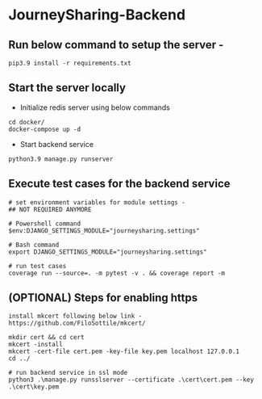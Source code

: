 # JourneySharing-Backend


## Run below command to setup the server - 
```
pip3.9 install -r requirements.txt
```

## Start the server locally
* Initialize redis server using below commands
```
cd docker/
docker-compose up -d
```
* Start backend service
```
python3.9 manage.py runserver
```

## Execute test cases for the backend service
```
# set environment variables for module settings -
## NOT REQUIRED ANYMORE

# Powershell command
$env:DJANGO_SETTINGS_MODULE="journeysharing.settings"

# Bash command
export DJANGO_SETTINGS_MODULE="journeysharing.settings"

# run test cases
coverage run --source=. -m pytest -v . && coverage report -m
```

## (OPTIONAL) Steps for enabling https
```
install mkcert following below link - 
https://github.com/FiloSottile/mkcert/

mkdir cert && cd cert
mkcert -install
mkcert -cert-file cert.pem -key-file key.pem localhost 127.0.0.1
cd ../

# run backend service in ssl mode
python3 .\manage.py runsslserver --certificate .\cert\cert.pem --key .\cert\key.pem
```